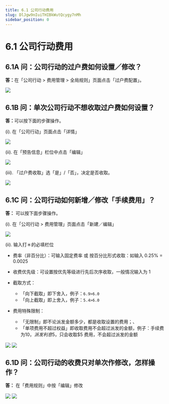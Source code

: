 ```yaml
---
title: 6.1 公司行动费用
slug: DlJgw9nIuiTHIBkWutQcygy7nMh
sidebar_position: 0
---
```



# 6.1 公司行动费用

## 6.1A 问：公司行动的过户费如何设置／修改？

<b>答：</b>在「公司行动 &gt; 费用管理 &gt; 全局规则」页面点击「过户费配置」。

<img src="/assets/VsXrbmMfEof3JVxYmuJcbRlunWc.png" src-width="2344" src-height="792" align="center"/>

## 6.1B 问：单次公司行动不想收取过户费如何设置？ 

<b>答：</b>可以按下面的步骤操作。

(i).<b> </b>在「公司行动」页面点击「详情」

<img src="/assets/LEGvbYp3OohIsEx7s1Mc2JPJnVg.png" src-width="2850" src-height="1450" align="center"/>

(ii).  在「预告信息」栏位中点击「编辑」

<img src="/assets/RdWSblOz3opKSSxn95Hcjc0snkS.png" src-width="2870" src-height="1378" align="center"/>

(iii). 「过户费收取」选「是」/「否」，决定是否收取。

<img src="/assets/HnNqb1WODoacDYxZCdNcEHuDnYb.png" src-width="2828" src-height="1442" align="center"/>

## 6.1C 问：公司行动如何新增／修改「手续费用」？

<b>答：</b> 可以按下面步骤操作。

(i). 在「公司行动 &gt; 费用管理」页面点击「新建／编辑」

<img src="/assets/P9f1bOT9DorqYux0pCeczuOpnCc.png" src-width="2810" src-height="1434" align="center"/>

(ii). 输入打＊的必填栏位

- 费率（非百分比）：可输入固定费率 或 按百分比形式收取：如输入 0.25% = 0.0025
- 收费优先级：可设置按优先等级进行先后次序收取，一般情况输入为 1
- 截取方式：
    - 「向下截取」即下舍入，例子：`6.9>6.0` 
    - 「向上截取」即上舍入，例子：`5.4>6.0`

- 费用特殊限制：
    - 「无限制」即不论派发金额多少，都是收取设置的费用；、
    - 「单项费用不超过权益」即收取费用不会超过派发的金额，例子：手续费为$10，派发利息$5，只会收取$5 费用，不会超过派发的金额

<img src="/assets/VT7HbYotOo3iUdxyT0yccvStnff.png" src-width="2734" src-height="1614" align="center"/>

<img src="/assets/R7HfbFcWQoYdF7x7YQ2cV4DDnYg.png" src-width="2750" src-height="1616" align="center"/>

## 6.1D 问：公司行动的收费只对单次作修改，怎样操作？

<b>答：</b> 在「费用规则」中按「编辑」修改

<img src="/assets/T636br02MoBUvRxcXZOceXkunVe.png" src-width="1570" src-height="1522" align="center"/>

<img src="/assets/WBQzbR3QvoYhX4x8zl8cEgQencY.png" src-width="1736" src-height="1524" align="center"/>

